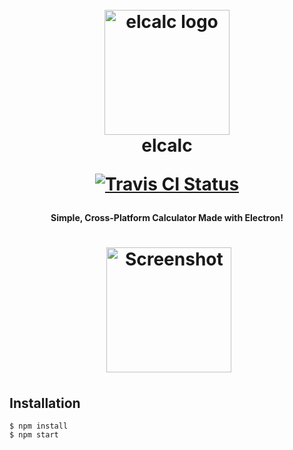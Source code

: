 <h1 align="center">
  <br>
  <a href="https://github.com/elcalc/elcalc"><img src="https://raw.githubusercontent.com/elcalc/elcalc/master/logo.png" alt="elcalc logo" width="200"></a>
  <br>
  elcalc
  <br>
  <p align="center"><a href="https://travis-ci.org/elcalc/elcalc"><img src="https://travis-ci.org/elcalc/elcalc.svg?branch=master" alt="Travis CI Status"></a>
  </p>
</h1>

<h4 align="center">Simple, Cross-Platform Calculator Made with Electron!</h4>
<h1 align="center">
  <a href="https://github.com/elcalc/elcalc"><img src="https://raw.githubusercontent.com/elcalc/elcalc/master/screenshot.png" alt="Screenshot" width="200"></a>
</h1>

## Installation

```
$ npm install
$ npm start
```

